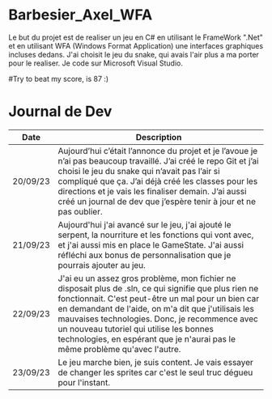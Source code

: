 # Barbesier_Axel_WFA
Le but du projet est de realiser un jeu en C# en utilisant le FrameWork ".Net" et en utilisant WFA (Windows Format Application) une interfaces graphiques incluses dedans.
J'ai choisit le jeu du snake, qui avais l'air plus a ma porter pour le realiser.
Je code sur Microsoft Visual Studio.

#Try to beat my score, is 87 :)

# Journal de Dev

| Date       | Description                                                                                                 |
|------------|-------------------------------------------------------------------------------------------------------------|
| 20/09/23   | Aujourd’hui c’était l’annonce du projet et je l’avoue je n’ai pas beaucoup travaillé. J’ai créé le repo Git et j’ai choisi le jeu du snake qui n’avait pas l’air si compliqué que ça.   J’ai déjà créé les classes pour les directions et je vais les finaliser demain. J’ai aussi créé un journal de dev que j’espère tenir à jour et ne pas oublier. |
| 21/09/23   | Aujourd'hui j'ai avancé sur le jeu, j'ai ajouté le serpent, la nourriture et les fonctions qui vont avec, et j'ai aussi mis en place le GameState. J'ai aussi réfléchi aux bonus de personnalisation que je pourrais ajouter au jeu. |
| 22/09/23   | J'ai eu un assez gros problème, mon fichier ne disposait plus de .sln, ce qui signifie que plus rien ne fonctionnait. C'est peut-être un mal pour un bien car en demandant de l'aide, on m'a dit que j'utilisais les mauvaises technologies.  Donc, je recommence avec un nouveau tutoriel qui utilise les bonnes technologies, en espérant que je n'aurai pas le même problème qu'avec l'autre. |
| 23/09/23   | Le jeu marche bien, je suis content. Je vais essayer de changer les sprites car c'est le seul truc dégueu pour l'instant. |

